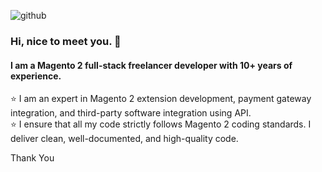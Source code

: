 ![github](https://github.com/user-attachments/assets/1697a07c-09ca-4922-91a2-3c3a84fad92d)



### Hi, nice to meet you. 👋

#### I am a Magento 2 full-stack freelancer developer with 10+ years of experience.
⭐️ I am an expert in Magento 2 extension development, payment gateway integration, and third-party software integration using API.<br>
⭐️ I ensure that all my code strictly follows Magento 2 coding standards. I deliver clean, well-documented, and high-quality code.<br>

Thank You
